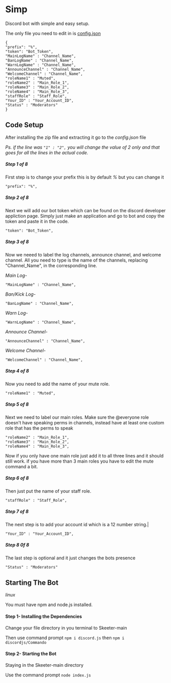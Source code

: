 # Simp
Discord bot with simple and easy setup.

The only file you need to edit in is [config.json](https://github.com/TaterThot1/Skeeter/blob/main/config.json)

```
{
"prefix": "%",
"token": "Bot_Token",
"MainLogName" : "Channel_Name",
"BanLogName" : "Channel_Name",
"WarnLogName" : "Channel_Name",
"AnnounceChannel" : "Channel_Name",
"WelcomeChannel" : "Channel_Name",
"roleName1" : "Muted",
"roleName2" : "Main_Role_1",
"roleName3" : "Main_Role_2",
"roleName4" : "Main_Role_3",
"staffRole" : "Staff_Role",
"Your_ID" : "Your_Account_ID",
"Status" : "Moderators"
}
```

## Code Setup
After installing the zip file and extracting it go to the *config.json* file

*Ps. if the line was `"1" : "2",` you will change the value of 2 only and that goes for all the lines in the actual code.*
##### Step 1 of 8
First step is to change your prefix this is by default *%* but you can change it 

`"prefix": "%",`
##### Step 2 of 8
Next we will add our bot token which can be found on the discord developer appliction page. Simply just make an application and go to bot and copy the token and paste it in the code.

`"token": "Bot_Token",`
##### Step 3 of 8
Now we neeed to label the log channels, announce channel, and welcome channel. All you need to type is the name of the channels, replacing "Channel_Name", in the corresponding line.

*Main Log-*

`"MainLogName" : "Channel_Name",`

*Ban/Kick Log-*

`"BanLogName" : "Channel_Name",`

*Warn Log-*

`"WarnLogName" : "Channel_Name",`

*Announce Channel-*

`"AnnounceChannel" : "Channel_Name",`

*Welcome Channel-*

`"WelcomeChannel" : "Channel_Name",`
##### Step 4 of 8
Now you need to add the name of your mute role.

`"roleName1" : "Muted",`
##### Step 5 of 8
Next we need to label our main roles. Make sure the @everyone role doesn't have speaking perms in channels, instead have at least one custom role that has the perms to speak

```
"roleName2" : "Main_Role_1",
"roleName3" : "Main_Role_2",
"roleName4" : "Main_Role_3",
```

Now if you only have one main role just add it to all three lines and it should still work. if you have more than 3 main roles you have to edit the mute command a bit.
##### Step 6 of 8
Then just put the name of your staff role.

`"staffRole" : "Staff_Role",`
##### Step 7 of 8
The next step is to add your account id which is a 12 number string.|

`"Your_ID" : "Your_Account_ID",`
##### Step 8 0f 8
The last step is optional and it just changes the bots presence

`"Status" : "Moderators"`
## Starting The Bot
*linux*

You must have npm and node.js installed.

#### Step 1- Installing the Dependencies
Change your file directory in you terminal to Skeeter-main

Then use command prompt `npm i discord.js` then `npm i discordjs/Commando`

#### Step 2- Starting the Bot
Staying in the Skeeter-main directory

Use the command prompt `node index.js` 
